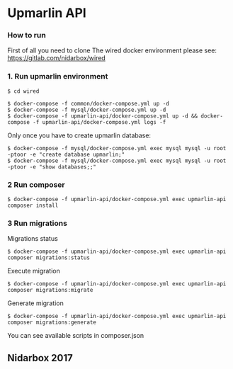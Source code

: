 # Upmarlin API

### How to run 

First of all you need to clone The wired docker environment  please see: https://gitlab.com/nidarbox/wired

### 1. Run upmarlin environment

```
$ cd wired

$ docker-compose -f common/docker-compose.yml up -d
$ docker-compose -f mysql/docker-compose.yml up -d
$ docker-compose -f upmarlin-api/docker-compose.yml up -d && docker-compose -f upmarlin-api/docker-compose.yml logs -f
```
Only once you have to create upmarlin database:
```
$ docker-compose -f mysql/docker-compose.yml exec mysql mysql -u root -ptoor -e "create database upmarlin;"
$ docker-compose -f mysql/docker-compose.yml exec mysql mysql -u root -ptoor -e "show databases;;"
```

### 2 Run composer

```
$ docker-compose -f upmarlin-api/docker-compose.yml exec upmarlin-api composer install
```

### 3 Run migrations

Migrations status
```
$ docker-compose -f upmarlin-api/docker-compose.yml exec upmarlin-api composer migrations:status
```

Execute migration
```
$ docker-compose -f upmarlin-api/docker-compose.yml exec upmarlin-api composer migrations:migrate
```

Generate migration
```
$ docker-compose -f upmarlin-api/docker-compose.yml exec upmarlin-api composer migrations:generate
```

You can see available scripts in composer.json

## Nidarbox 2017
